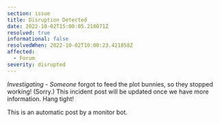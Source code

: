 ```yaml
---
section: issue
title: Disruption Detected
date: 2022-10-02T15:00:05.218071Z
resolved: true
informational: false
resolvedWhen: 2022-10-02T10:00:23.421858Z
affected:
  - Forum
severity: disrupted
---
```

*Investigating* - _Someone_ forgot to feed the plot bunnies, so they stopped working! (Sorry.) This incident post will be updated once we have more information. Hang tight!

This is an automatic post by a monitor bot.
        